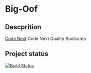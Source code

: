 # Big-Oof

## Descprition
[Code Next](https://codenext.withgoogle.com/) Code Next Quality Bootcamp

## Project status

[![Build Status](https://travis-ci.org/atdt/Big-Oof.svg?branch=master)](https://travis-ci.org/atdt/Big-Oof)
